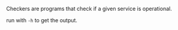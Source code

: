Checkers are programs that check if a given service is operational.

run with `-h` to get the output.
